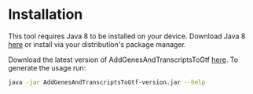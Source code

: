 #  Installation
This tool requires Java 8 to be installed on your device. Download Java 8 
[here](http://www.oracle.com/technetwork/java/javase/downloads/jre8-downloads-2133155.html) 
or install via your distribution's package manager.

Download the latest version of AddGenesAndTranscriptsToGtf [here](https://github.com/biopet/AddGenesAndTranscriptsToGtf/releases/).
To generate the usage run:
```bash
java -jar AddGenesAndTranscriptsToGtf-version.jar --help
```